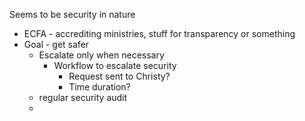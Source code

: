Seems to be security in nature
- ECFA - accrediting ministries, stuff for transparency or something
- Goal - get safer
	- Escalate only when necessary
		- Workflow to escalate security
			- Request sent to Christy?
			- Time duration?
	- regular security audit
	- 